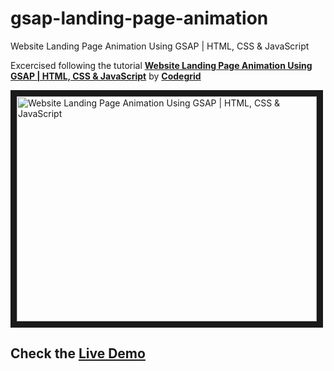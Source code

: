 # gsap-landing-page-animation

Website Landing Page Animation Using GSAP | HTML, CSS & JavaScript

Excercised following the tutorial **[Website Landing Page Animation Using GSAP | HTML, CSS & JavaScript](https://www.youtube.com/watch?v=lMGabOEaQjY)** by **[Codegrid](https://www.youtube.com/@codegrid)**

<a href="http://www.youtube.com/watch?feature=player_embedded&v=lMGabOEaQjY" target="_blank"><img src="http://img.youtube.com/vi/lMGabOEaQjY/0.jpg" alt="Website Landing Page Animation Using GSAP | HTML, CSS & JavaScript" width="480" height="360" border="10" /></a>

## Check the **[Live Demo](https://olaf-wilkosz.github.io/gsap-landing-page-animation-2/)**
